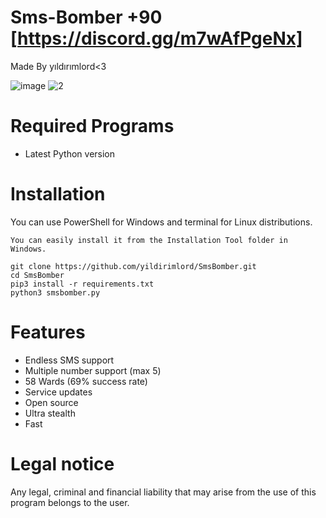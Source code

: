 
# Sms-Bomber +90 [https://discord.gg/m7wAfPgeNx]
Made By yıldırımlord<3

![image](https://user-images.githubusercontent.com/123809149/219619883-17e566e0-284c-4f6d-94fe-379c2207b206.png)
![2](https://user-images.githubusercontent.com/123809149/219620939-717957d8-3699-4471-9a35-091afa9119fb.png)

# Required Programs
- Latest Python version
# Installation
You can use PowerShell for Windows and terminal for Linux distributions.
```
You can easily install it from the Installation Tool folder in Windows.
```

```
git clone https://github.com/yildirimlord/SmsBomber.git
cd SmsBomber
pip3 install -r requirements.txt
python3 smsbomber.py
```
# Features
- Endless SMS support
- Multiple number support (max 5)
- 58 Wards (69% success rate)
- Service updates
- Open source
- Ultra stealth
- Fast
# Legal notice
Any legal, criminal and financial liability that may arise from the use of this program belongs to the user.

